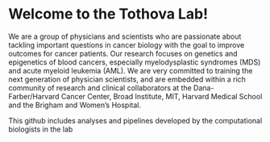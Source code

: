 # Welcome to the Tothova Lab!

We are a group of physicians and scientists who are passionate about tackling important questions in cancer biology with the goal to improve outcomes for cancer patients. Our research focuses on genetics and epigenetics of blood cancers, especially myelodysplastic syndromes (MDS) and acute myeloid leukemia (AML). We are very committed to training the next generation of physician scientists, and are embedded within a rich community of research and clinical collaborators at the Dana-Farber/Harvard Cancer Center, Broad Institute, MIT, Harvard Medical School and the Brigham and Women’s Hospital.

This github includes analyses and pipelines developed by the computational biologists in the lab
